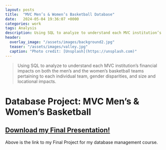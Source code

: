 ```yaml
---
layout: posts
title:  "MVC Men’s & Women’s Basketball Database"
date:   2024-05-04 19:36:07 +0000
categories: work
tags: Analysis
description: Using SQL to analyze to understand each MVC institution’s financial impacts on both the men’s and the women’s basketball teams pertaining to each individual team, gender disparities, and size and locational impacts.
header:
  overlay_image: "/assets/images/background2.jpg"
  teaser: "/assets/images/valley.jpg"
  caption: "Photo credit: [Unsplash](https://unsplash.com)"
---
```

> Using SQL to analyze to understand each MVC institution’s financial impacts on both the men’s and the women’s basketball teams pertaining to each individual team, gender disparities, and size and locational impacts.

# Database Project: MVC Men’s & Women’s Basketball
## <a href="/assets/images/IS160FinalProject.pdf" download><strong>Download my Final Presentation!</strong></a>

Above is the link to my Final Project for my database management course. 

